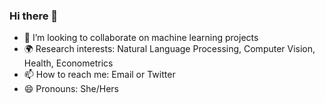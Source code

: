### Hi there 👋


- 👯 I’m looking to collaborate on machine learning projects
- 🌍 Research interests: Natural Language Processing, Computer Vision, Health, Econometrics
- 📫 How to reach me: Email or Twitter
- 😄 Pronouns: She/Hers


